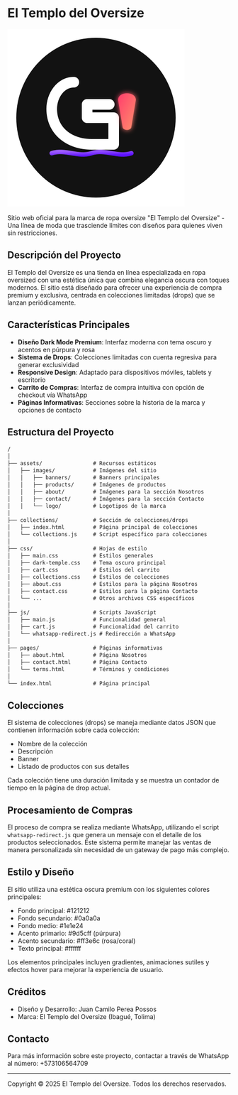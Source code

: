 ﻿# El Templo del Oversize

![Logotipo de El Templo del Oversize](assets/images/logo/logo.svg)

Sitio web oficial para la marca de ropa oversize "El Templo del Oversize" - Una línea de moda que trasciende límites con diseños para quienes viven sin restricciones.

## Descripción del Proyecto

El Templo del Oversize es una tienda en línea especializada en ropa oversized con una estética única que combina elegancia oscura con toques modernos. El sitio está diseñado para ofrecer una experiencia de compra premium y exclusiva, centrada en colecciones limitadas (drops) que se lanzan periódicamente.

## Características Principales

- **Diseño Dark Mode Premium**: Interfaz moderna con tema oscuro y acentos en púrpura y rosa
- **Sistema de Drops**: Colecciones limitadas con cuenta regresiva para generar exclusividad
- **Responsive Design**: Adaptado para dispositivos móviles, tablets y escritorio
- **Carrito de Compras**: Interfaz de compra intuitiva con opción de checkout vía WhatsApp
- **Páginas Informativas**: Secciones sobre la historia de la marca y opciones de contacto

## Estructura del Proyecto

```
/
│
├── assets/                # Recursos estáticos
│   ├── images/            # Imágenes del sitio
│   │   ├── banners/       # Banners principales
│   │   ├── products/      # Imágenes de productos
│   │   ├── about/         # Imágenes para la sección Nosotros
│   │   ├── contact/       # Imágenes para la sección Contacto
│   │   └── logo/          # Logotipos de la marca
│
├── collections/           # Sección de colecciones/drops
│   ├── index.html         # Página principal de colecciones
│   └── collections.js     # Script específico para colecciones
│
├── css/                   # Hojas de estilo
│   ├── main.css           # Estilos generales
│   ├── dark-temple.css    # Tema oscuro principal
│   ├── cart.css           # Estilos del carrito
│   ├── collections.css    # Estilos de colecciones
│   ├── about.css          # Estilos para la página Nosotros
│   ├── contact.css        # Estilos para la página Contacto
│   └── ...                # Otros archivos CSS específicos
│
├── js/                    # Scripts JavaScript
│   ├── main.js            # Funcionalidad general
│   ├── cart.js            # Funcionalidad del carrito
│   └── whatsapp-redirect.js # Redirección a WhatsApp
│
├── pages/                 # Páginas informativas
│   ├── about.html         # Página Nosotros
│   ├── contact.html       # Página Contacto
│   └── terms.html         # Términos y condiciones
│
└── index.html             # Página principal
```

## Colecciones

El sistema de colecciones (drops) se maneja mediante datos JSON que contienen información sobre cada colección:

- Nombre de la colección
- Descripción
- Banner
- Listado de productos con sus detalles

Cada colección tiene una duración limitada y se muestra un contador de tiempo en la página de drop actual.

## Procesamiento de Compras

El proceso de compra se realiza mediante WhatsApp, utilizando el script `whatsapp-redirect.js` que genera un mensaje con el detalle de los productos seleccionados. Este sistema permite manejar las ventas de manera personalizada sin necesidad de un gateway de pago más complejo.

## Estilo y Diseño

El sitio utiliza una estética oscura premium con los siguientes colores principales:
- Fondo principal: #121212
- Fondo secundario: #0a0a0a
- Fondo medio: #1e1e24
- Acento primario: #9d5cff (púrpura)
- Acento secundario: #ff3e6c (rosa/coral)
- Texto principal: #ffffff

Los elementos principales incluyen gradientes, animaciones sutiles y efectos hover para mejorar la experiencia de usuario.

## Créditos

- Diseño y Desarrollo: Juan Camilo Perea Possos
- Marca: El Templo del Oversize (Ibagué, Tolima)

## Contacto

Para más información sobre este proyecto, contactar a través de WhatsApp al número:
+573106564709

---

Copyright © 2025 El Templo del Oversize. Todos los derechos reservados.